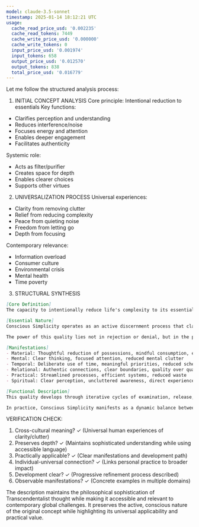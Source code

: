 ```yaml
---
model: claude-3.5-sonnet
timestamp: 2025-01-14 18:12:21 UTC
usage:
  cache_read_price_usd: '0.002235'
  cache_read_tokens: 7449
  cache_write_price_usd: '0.000000'
  cache_write_tokens: 0
  input_price_usd: '0.001974'
  input_tokens: 658
  output_price_usd: '0.012570'
  output_tokens: 838
  total_price_usd: '0.016779'
---
```


Let me follow the structured analysis process:

1. INITIAL CONCEPT ANALYSIS
Core principle: Intentional reduction to essentials
Key functions:
- Clarifies perception and understanding
- Reduces interference/noise
- Focuses energy and attention
- Enables deeper engagement
- Facilitates authenticity

Systemic role:
- Acts as filter/purifier
- Creates space for depth
- Enables clearer choices
- Supports other virtues

2. UNIVERSALIZATION PROCESS
Universal experiences:
- Clarity from removing clutter
- Relief from reducing complexity
- Peace from quieting noise
- Freedom from letting go
- Depth from focusing

Contemporary relevance:
- Information overload
- Consumer culture
- Environmental crisis
- Mental health
- Time poverty

3. STRUCTURAL SYNTHESIS

```markdown
[Core Definition]
The capacity to intentionally reduce life's complexity to its essential elements, creating clarity, depth, and authenticity through deliberate choice and focused attention. This quality manifests as the wisdom to distinguish the vital from the superfluous, coupled with the courage to choose less for the sake of more meaningful living.

[Essential Nature]
Conscious Simplicity operates as an active discernment process that clarifies both perception and action. Unlike mere minimalism or asceticism, it represents a sophisticated engagement with life's complexity through the lens of essential value and purpose. This quality combines sharp discrimination with gentle detachment, enabling both clearer understanding and more authentic living.

The power of this quality lies not in rejection or denial, but in the positive space it creates for depth, meaning, and genuine engagement. It works by continuously identifying and releasing the non-essential, whether in material possessions, activities, relationships, or thought patterns, thereby revealing and strengthening what truly matters.

[Manifestations]
- Material: Thoughtful reduction of possessions, mindful consumption, environmental consciousness
- Mental: Clear thinking, focused attention, reduced mental clutter
- Temporal: Deliberate use of time, meaningful priorities, reduced scheduling
- Relational: Authentic connections, clear boundaries, quality over quantity
- Practical: Streamlined processes, efficient systems, reduced waste
- Spiritual: Clear perception, uncluttered awareness, direct experience

[Functional Description]
This quality develops through iterative cycles of examination, release, and refinement. It begins with recognizing complexity's costs and simplicity's value, progresses through increasingly subtle discrimination of the essential from the superfluous, and matures into an integrated capacity for maintaining clarity and focus amid life's inherent complexity. The process requires both courage to release the familiar and wisdom to identify the truly valuable.

In practice, Conscious Simplicity manifests as a dynamic balance between reduction and enrichment. It enables clearer decision-making, more authentic self-expression, and deeper engagement with what matters most. This quality particularly supports navigation of modern challenges like information overload, consumer pressure, and time scarcity, while fostering environmental sustainability and psychological well-being through mindful choice and focused living.
```

VERIFICATION CHECK:
1. Cross-cultural meaning? ✓ (Universal human experiences of clarity/clutter)
2. Preserves depth? ✓ (Maintains sophisticated understanding while using accessible language)
3. Practically applicable? ✓ (Clear manifestations and development path)
4. Individual-universal connection? ✓ (Links personal practice to broader impact)
5. Development clear? ✓ (Progressive refinement process described)
6. Observable manifestations? ✓ (Concrete examples in multiple domains)

The description maintains the philosophical sophistication of Transcendentalist thought while making it accessible and relevant to contemporary global challenges. It preserves the active, conscious nature of the original concept while highlighting its universal applicability and practical value.